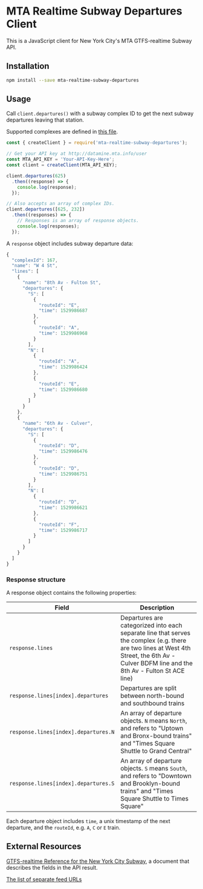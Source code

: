# MTA Realtime Subway Departures Client

This is a JavaScript client for New York City's MTA GTFS-realtime Subway API.

## Installation

```bash
npm install --save mta-realtime-subway-departures
```

## Usage

Call `client.departures()` with a subway complex ID to get the next subway departures leaving that station.

Supported complexes are defined in [this file](https://github.com/ericandrewlewis/mta-subway-complexes/blob/master/complexes.json).

```js
const { createClient } = require('mta-realtime-subway-departures');

// Get your API key at http://datamine.mta.info/user
const MTA_API_KEY = 'Your-API-Key-Here';
const client = createClient(MTA_API_KEY);

client.departures(625)
  .then((response) => {
    console.log(response);
  });

// Also accepts an array of complex IDs.
client.departures([625, 232])
  .then((responses) => {
    // Responses is an array of response objects.
    console.log(responses);
  });
```

A `response` object includes subway departure data:

```js
{
  "complexId": 167,
  "name": "W 4 St",
  "lines": [
    {
      "name": "8th Av - Fulton St",
      "departures": {
        "S": [
          {
            "routeId": "E",
            "time": 1529986687
          },
          {
            "routeId": "A",
            "time": 1529986968
          }
        ],
        "N": [
          {
            "routeId": "A",
            "time": 1529986424
          },
          {
            "routeId": "E",
            "time": 1529986680
          }
        ]
      }
    },
    {
      "name": "6th Av - Culver",
      "departures": {
        "S": [
          {
            "routeId": "D",
            "time": 1529986476
          },
          {
            "routeId": "D",
            "time": 1529986751
          }
        ],
        "N": [
          {
            "routeId": "D",
            "time": 1529986621
          },
          {
            "routeId": "F",
            "time": 1529986717
          }
        ]
      }
    }
  ]
}
```

### Response structure

A response object contains the following properties:

| Field                  | Description |
|------------------------|-------------|
| `response.lines`             | Departures are categorized into each separate line that serves the complex (e.g. there are two lines at West 4th Street, the 6th Av - Culver BDFM line and the 8th Av - Fulton St ACE line) |
| `response.lines[index].departures` | Departures are split between north-bound and southbound trains |
| `response.lines[index].departures.N` | An array of departure objects. `N` means `North`, and refers to "Uptown and Bronx-bound trains" and "Times Square Shuttle to Grand Central" |
| `response.lines[index].departures.S` | An array of departure objects. `S` means `South`, and refers to "Downtown and Brooklyn-bound trains" and "Times Square Shuttle to Times Square" |

Each departure object includes `time`, a unix timestamp of the next departure, and the `routeId`, e.g. `A`, `C` or `E` train.

## External Resources

[GTFS-realtime Reference for the New York City Subway](http://datamine.mta.info/sites/all/files/pdfs/GTFS-Realtime-NYC-Subway%20version%201%20dated%207%20Sep.pdf), a document that describes the fields in the API result.

[The list of separate feed URLs](http://datamine.mta.info/list-of-feeds)